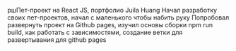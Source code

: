 ршПет-проект на React JS, портфолио Juila Huang
Начал разработку своих пет-проектов, начал с маленького чтобы набить руку
Попробовал развернуть проект на Github pages, изучил основы сборки npm run build, как работать с зависимостями, создание ветки для развертывания для github pages
